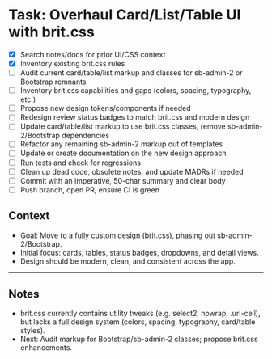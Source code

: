 # Task: Overhaul Card/List/Table UI with brit.css

- [x] Search notes/docs for prior UI/CSS context
- [x] Inventory existing brit.css rules
- [ ] Audit current card/table/list markup and classes for sb-admin-2 or Bootstrap remnants
- [ ] Inventory brit.css capabilities and gaps (colors, spacing, typography, etc.)
- [ ] Propose new design tokens/components if needed
- [ ] Redesign review status badges to match brit.css and modern design
- [ ] Update card/table/list markup to use brit.css classes, remove sb-admin-2/Bootstrap dependencies
- [ ] Refactor any remaining sb-admin-2 markup out of templates
- [ ] Update or create documentation on the new design approach
- [ ] Run tests and check for regressions
- [ ] Clean up dead code, obsolete notes, and update MADRs if needed
- [ ] Commit with an imperative, 50-char summary and clear body
- [ ] Push branch, open PR, ensure CI is green

## Context
- Goal: Move to a fully custom design (brit.css), phasing out sb-admin-2/Bootstrap.
- Initial focus: cards, tables, status badges, dropdowns, and detail views.
- Design should be modern, clean, and consistent across the app.

---

## Notes
- brit.css currently contains utility tweaks (e.g. select2, nowrap, .url-cell), but lacks a full design system (colors, spacing, typography, card/table styles).
- Next: Audit markup for Bootstrap/sb-admin-2 classes; propose brit.css enhancements.
